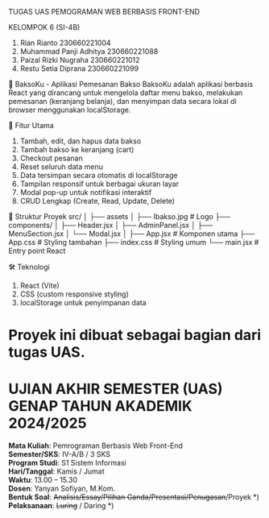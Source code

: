 
TUGAS UAS PEMOGRAMAN WEB BERBASIS FRONT-END

KELOMPOK 6 (SI-4B)
1. Rian Rianto 230660221004
2. Muhammad Panji Adhitya 230660221088
3. Paizal Rizki Nugraha 230660221012
4. Restu Setia Diprana 230660221099

🥣 BaksoKu - Aplikasi Pemesanan Bakso
BaksoKu adalah aplikasi berbasis React yang dirancang untuk mengelola daftar menu bakso, melakukan pemesanan (keranjang belanja), dan menyimpan data secara lokal di browser menggunakan localStorage.

🚀 Fitur Utama
1. Tambah, edit, dan hapus data bakso
2. Tambah bakso ke keranjang (cart)
3. Checkout pesanan
4. Reset seluruh data menu
5. Data tersimpan secara otomatis di localStorage
6. Tampilan responsif untuk berbagai ukuran layar
7. Modal pop-up untuk notifikasi interaktif
8.  CRUD Lengkap (Create, Read, Update, Delete)

📁 Struktur Proyek
src/
│
├── assets
│   ├── Ibakso.jpg   # Logo
├── components/
│   ├── Header.jsx
│   ├── AdminPanel.jsx
│   ├── MenuSection.jsx
│   └── Modal.jsx
│
├── App.jsx          # Komponen utama
├── App.css          # Styling tambahan
├── index.css        # Styling umum
└── main.jsx         # Entry point React

🛠️ Teknologi
1. React (Vite)
2. CSS (custom responsive styling)
3. localStorage untuk penyimpanan data

Proyek ini dibuat sebagai bagian dari tugas UAS.
=======
# UJIAN AKHIR SEMESTER (UAS) GENAP TAHUN AKADEMIK 2024/2025

**Mata Kuliah**: Pemrograman Berbasis Web Front-End  
**Semester/SKS**: IV-A/B / 3 SKS  
**Program Studi**: S1 Sistem Informasi  
**Hari/Tanggal**: Kamis / Jumat  
**Waktu**: 13.00 – 15.30  
**Dosen**: Yanyan Sofiyan, M.Kom.  
**Bentuk Soal**: ~~Analisis/Essay/Pilihan Ganda/Presentasi/Penugasan~~/Proyek \*)  
**Pelaksanaan**: ~~Luring~~ / Daring \*)